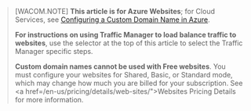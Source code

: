 > [WACOM.NOTE] **This article is for Azure Websites**; for Cloud Services, see <a href="/en-us/develop/net/common-tasks/custom-dns/">Configuring a Custom Domain Name in Azure</a>.
>
> **For instructions on using Traffic Manager to load balance traffic to websites**, use the selector at the top of this article to select the Traffic Manager specific steps.
>
> **Custom domain names cannot be used with Free websites**. You must configure your websites for Shared, Basic, or Standard mode, which may change how much you are billed for your subscription. See <a href=/en-us/pricing/details/web-sites/">Websites Pricing Details</a> for more information.

<!--HONumber=27-->
